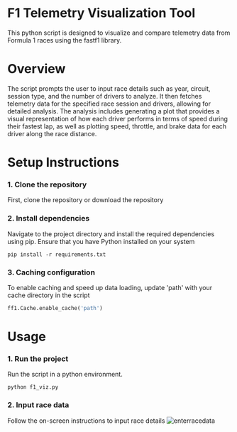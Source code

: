 # F1 Telemetry Visualization Tool
This python script is designed to visualize and compare telemetry data from Formula 1 races using the fastf1 library. 

# Overview
The script prompts the user to input race details such as year, circuit, session type, and the number of drivers to analyze. It then fetches telemetry data for the specified race session and drivers, allowing for detailed analysis. The analysis includes generating a plot that provides a visual representation of how each driver performs in terms of speed during their fastest lap, as well as plotting speed, throttle, and brake data for each driver along the race distance.

# Setup Instructions
### 1. Clone the repository
First, clone the repository or download the repository
### 2. Install dependencies
Navigate to the project directory and install the required dependencies using pip. Ensure that you have Python installed on your system

```
pip install -r requirements.txt
```

### 3. Caching configuration
To enable caching and speed up data loading, update 'path' with your cache directory in the script

```python
ff1.Cache.enable_cache('path')
```

# Usage
### 1. Run the project
Run the script in a python environment.

```
python f1_viz.py
```
### 2. Input race data
Follow the on-screen instructions to input race details
![enterracedata](https://github.com/prathkr/Formula1-Telemetry-Visualization-Tool/assets/130935483/2813ad0f-f7e7-40ad-a702-99b0c0e1fd82)

